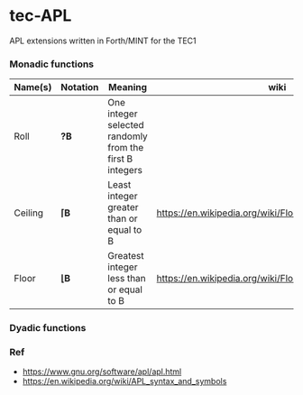 # tec-APL
APL extensions written in Forth/MINT for the TEC1


### Monadic functions

|Name(s) |Notation  |Meaning |wiki |MINT  |
|--------|----------|--------|-----|------|
|Roll    |**?B** |One integer selected randomly from the first B integers|
|Ceiling |**⌈B** | Least integer greater than or equal to B | https://en.wikipedia.org/wiki/Floor_and_ceiling_functions |
|Floor   |**⌊B** | Greatest integer less than or equal to B | https://en.wikipedia.org/wiki/Floor_and_ceiling_functions |





### Dyadic functions





### Ref
- https://www.gnu.org/software/apl/apl.html
- https://en.wikipedia.org/wiki/APL_syntax_and_symbols

